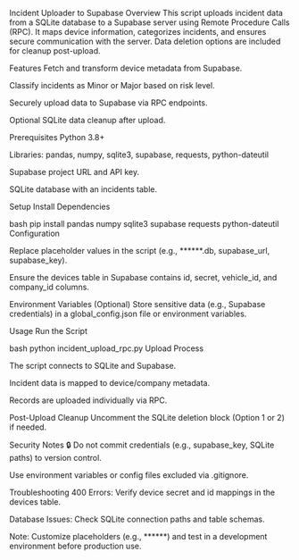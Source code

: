 Incident Uploader to Supabase
Overview
This script uploads incident data from a SQLite database to a Supabase server using Remote Procedure Calls (RPC). It maps device information, categorizes incidents, and ensures secure communication with the server. Data deletion options are included for cleanup post-upload.

Features
Fetch and transform device metadata from Supabase.

Classify incidents as Minor or Major based on risk level.

Securely upload data to Supabase via RPC endpoints.

Optional SQLite data cleanup after upload.

Prerequisites
Python 3.8+

Libraries: pandas, numpy, sqlite3, supabase, requests, python-dateutil

Supabase project URL and API key.

SQLite database with an incidents table.

Setup
Install Dependencies

bash
pip install pandas numpy sqlite3 supabase requests python-dateutil
Configuration

Replace placeholder values in the script (e.g., ******.db, supabase_url, supabase_key).

Ensure the devices table in Supabase contains id, secret, vehicle_id, and company_id columns.

Environment Variables (Optional)
Store sensitive data (e.g., Supabase credentials) in a global_config.json file or environment variables.

Usage
Run the Script

bash
python incident_upload_rpc.py
Upload Process

The script connects to SQLite and Supabase.

Incident data is mapped to device/company metadata.

Records are uploaded individually via RPC.

Post-Upload Cleanup
Uncomment the SQLite deletion block (Option 1 or 2) if needed.

Security Notes
🔒 Do not commit credentials (e.g., supabase_key, SQLite paths) to version control.

Use environment variables or config files excluded via .gitignore.

Troubleshooting
400 Errors: Verify device secret and id mappings in the devices table.

Database Issues: Check SQLite connection paths and table schemas.

Note: Customize placeholders (e.g., ******) and test in a development environment before production use.
